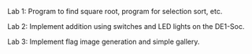 Lab 1: Program to find square root, program for selection sort, etc.

Lab 2: Implement addition using switches and LED lights on the DE1-Soc. 

Lab 3: Implement flag image generation and simple gallery.
